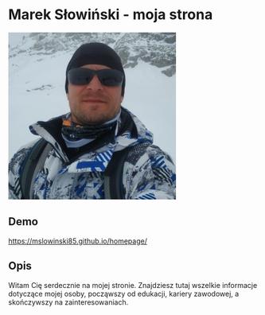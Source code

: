 # Marek Słowiński - moja strona

![Marek](https://github.com/mslowinski85/homepage/blob/main/images/Mark.jpg)

## Demo

https://mslowinski85.github.io/homepage/

## Opis

Witam Cię serdecznie na mojej stronie. Znajdziesz tutaj wszelkie informacje dotyczące mojej osoby, począwszy od edukacji, kariery zawodowej, a skończywszy na zainteresowaniach.  
